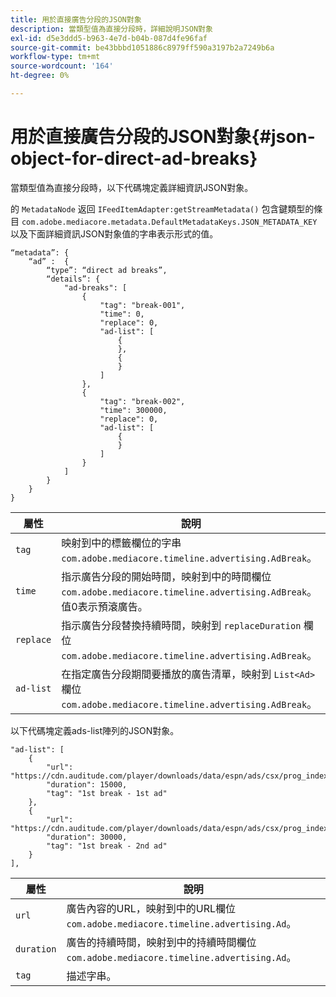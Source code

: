 ```yaml
---
title: 用於直接廣告分段的JSON對象
description: 當類型值為直接分段時，詳細說明JSON對象
exl-id: d5e3ddd5-b963-4e7d-b04b-087d4fe96faf
source-git-commit: be43bbbd1051886c8979ff590a3197b2a7249b6a
workflow-type: tm+mt
source-wordcount: '164'
ht-degree: 0%

---
```


# 用於直接廣告分段的JSON對象{#json-object-for-direct-ad-breaks}

當類型值為直接分段時，以下代碼塊定義詳細資訊JSON對象。

的 `MetadataNode` 返回 `IFeedItemAdapter:getStreamMetadata()` 包含鍵類型的條目 `com.adobe.mediacore.metadata.DefaultMetadataKeys.JSON_METADATA_KEY` 以及下面詳細資訊JSON對象值的字串表示形式的值。

```
“metadata”: { 
    “ad” :  { 
        “type”: “direct ad breaks”, 
        “details”: { 
            "ad-breaks": [ 
                { 
                    "tag": "break-001", 
                    "time": 0, 
                    "replace": 0, 
                    "ad-list": [ 
                        { 
                        }, 
                        { 
                        } 
                    ] 
                }, 
                { 
                    "tag": "break-002", 
                    "time": 300000, 
                    "replace": 0, 
                    "ad-list": [ 
                        { 
                        } 
                    ] 
                } 
            ] 
        } 
    } 
} 
```

| 屬性 | 說明 |
|---|---|
| `tag` | 映射到中的標籤欄位的字串 `com.adobe.mediacore.timeline.advertising.AdBreak`。 |
| `time` | 指示廣告分段的開始時間，映射到中的時間欄位 `com.adobe.mediacore.timeline.advertising.AdBreak`。 值0表示預滾廣告。 |
| `replace` | 指示廣告分段替換持續時間，映射到 `replaceDuration` 欄位 `com.adobe.mediacore.timeline.advertising.AdBreak`。 |
| `ad-list` | 在指定廣告分段期間要播放的廣告清單，映射到 `List<Ad>` 欄位 `com.adobe.mediacore.timeline.advertising.AdBreak`。 |

以下代碼塊定義ads-list陣列的JSON對象。

```
"ad-list": [ 
    { 
        "url": "https://cdn.auditude.com/player/downloads/data/espn/ads/csx/prog_index.m3u8", 
        "duration": 15000, 
        "tag": "1st break - 1st ad" 
    }, 
    { 
        "url": "https://cdn.auditude.com/player/downloads/data/espn/ads/csx/prog_index.m3u8", 
        "duration": 30000, 
        "tag": "1st break - 2nd ad" 
    } 
], 
```

| 屬性 | 說明 |
|---|---|
| `url` | 廣告內容的URL，映射到中的URL欄位 `com.adobe.mediacore.timeline.advertising.Ad`。 |
| `duration` | 廣告的持續時間，映射到中的持續時間欄位 `com.adobe.mediacore.timeline.advertising.Ad`。 |
| `tag` | 描述字串。 |
